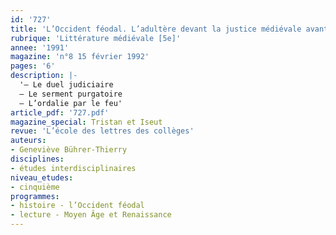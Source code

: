 ```yaml
---
id: '727'
title: 'L’Occident féodal. L’adultère devant la justice médiévale avant le XIIIe siècle'
rubrique: 'Littérature médiévale [5e]'
annee: '1991'
magazine: 'n°8 15 février 1992'
pages: '6'
description: |-
  '– Le duel judiciaire
  – Le serment purgatoire
  – L’ordalie par le feu'
article_pdf: '727.pdf'
magazine_special: Tristan et Iseut
revue: 'L’école des lettres des collèges'
auteurs:
- Geneviève Bührer-Thierry
disciplines:
- études interdisciplinaires
niveau_etudes:
- cinquième
programmes:
- histoire - l’Occident féodal
- lecture - Moyen Âge et Renaissance
---
```

